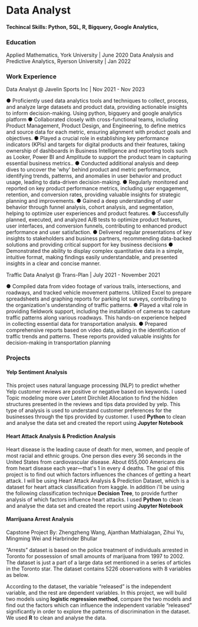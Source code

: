 # Data Analyst 

#### Techincal Skills: Python, SQL, R, Bigquery, Google Analytics, 


### Education 
Applied Mathematics, York University | June 2020
Data Analysis and Predictive Analytics, Ryerson University | Jan 2022

### Work Experience 
Data Analyst @ Javelin Sports Inc | Nov 2021 - Nov 2023

● Proficiently used data analytics tools and techniques to collect, process, and analyze large datasets and product data, providing actionable insights to inform decision-making. Using python, bigquery and google analytics platform
● Collaborated closely with cross-functional teams, including Product Management, Product Design, and Engineering, to define metrics and source data for each metric, ensuring alignment with product goals and objectives. 
● Played a crucial role in establishing key performance indicators (KPIs) and targets for digital products and their features, taking ownership of dashboards in Business Intelligence and reporting tools such as Looker, Power BI and Amplitude to support the product team in capturing essential business metrics.. 
● Conducted additional analysis and deep dives to uncover the 'why' behind product and metric performance, identifying trends, patterns, and anomalies in user behavior and product usage, leading to data-driven decision-making.
● Regularly monitored and reported on key product performance metrics, including user engagement, retention, and conversion rates, providing valuable insights for strategic planning and improvements.
● Gained a deep understanding of user behavior through funnel analysis, cohort analysis, and segmentation, helping to optimize user experiences and product features.
● Successfully planned, executed, and analyzed A/B tests to optimize product features, user interfaces, and conversion funnels, contributing to enhanced product performance and user satisfaction.
● Delivered regular presentations of key insights to stakeholders and business partners, recommending data-backed solutions and providing critical support for key business decisions
● Demonstrated the ability to display complex quantitative data in a simple, intuitive format, making findings easily understandable, and presented insights in a clear and concise manner.

Traffic Data Analyst @ Trans-Plan | July 2021 - November 2021

● Compiled data from video footage of various trails, intersections, and roadways, and tracked vehicle movement patterns. Utilized Excel to prepare spreadsheets and graphing reports for parking lot surveys, contributing to the organization's understanding of traffic patterns.
● Played a vital role in providing fieldwork support, including the installation of cameras to capture traffic patterns along various roadways. This hands-on experience helped in collecting essential data for transportation analysis.
● Prepared comprehensive reports based on video data, aiding in the identification of traffic trends and patterns. These reports provided valuable insights for decision-making in transportation planning

### Projects 

#### Yelp Sentiment Analysis

This project uses natural language processing (NLP) to predict whether Yelp customer reviews are positive or negative based on keywords. I used Topic modeling more over Latent Dirchilet Allocation to find the hidden structures presented in the reviews and tips data provided by yelp. This type of analysis is used to understand customer preferences for the businesses through the tips provided by customer. I used **Python** to clean and analyse the data set and created the report using **Jupyter Notebook**  

#### Heart Attack Analysis & Prediction Analysis 

Heart disease is the leading cause of death for men, women, and people of most racial and ethnic groups. One person dies every 36 seconds in the United States from cardiovascular disease. About 655,000 Americans die from heart disease each year—that's 1 in every 4 deaths. The goal of this project is to find out which factors influences the chances of getting a heart attack. I will be using Heart Attack Analysis & Prediction Dataset, which is a dataset for heart attack classification from kaggle. In addition i'll be using the following classification technique **Decision Tree**, to provide further analysis of which factors influence heart attacks. I used **Python** to clean and analyse the data set and created the report using **Jupyter Notebook**

#### Marrijuana Arrest Analysis

Capstone Project By: Zhengzheng Wang, Ajanthan Mathialagan, Zihui Yu, Mingming Wei and Harbrinder Bhullar

“Arrests” dataset is based on the police treatment of individuals arrested in Toronto for possession of small amounts of marijuana from 1997 to 2002. The dataset is just a part of a large data set mentioned in a series of articles in the Toronto star. The dataset contains 5226 observations with 8 variables as below.

According to the dataset, the variable “released” is the independent variable, and the rest are dependent variables. In this project, we will build two models using **logistic regression method**, compare the two models and find out the factors which can influence the independent variable “released” significantly in order to explore the patterns of discrimination in the dataset. We used **R** to clean and analyse the data. 

